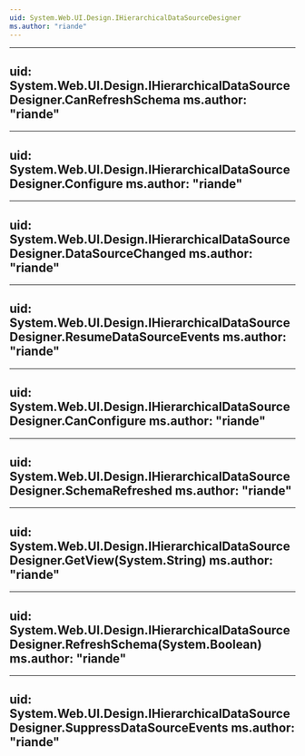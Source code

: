 ```yaml
---
uid: System.Web.UI.Design.IHierarchicalDataSourceDesigner
ms.author: "riande"
---
```


---
uid: System.Web.UI.Design.IHierarchicalDataSourceDesigner.CanRefreshSchema
ms.author: "riande"
---

---
uid: System.Web.UI.Design.IHierarchicalDataSourceDesigner.Configure
ms.author: "riande"
---

---
uid: System.Web.UI.Design.IHierarchicalDataSourceDesigner.DataSourceChanged
ms.author: "riande"
---

---
uid: System.Web.UI.Design.IHierarchicalDataSourceDesigner.ResumeDataSourceEvents
ms.author: "riande"
---

---
uid: System.Web.UI.Design.IHierarchicalDataSourceDesigner.CanConfigure
ms.author: "riande"
---

---
uid: System.Web.UI.Design.IHierarchicalDataSourceDesigner.SchemaRefreshed
ms.author: "riande"
---

---
uid: System.Web.UI.Design.IHierarchicalDataSourceDesigner.GetView(System.String)
ms.author: "riande"
---

---
uid: System.Web.UI.Design.IHierarchicalDataSourceDesigner.RefreshSchema(System.Boolean)
ms.author: "riande"
---

---
uid: System.Web.UI.Design.IHierarchicalDataSourceDesigner.SuppressDataSourceEvents
ms.author: "riande"
---
